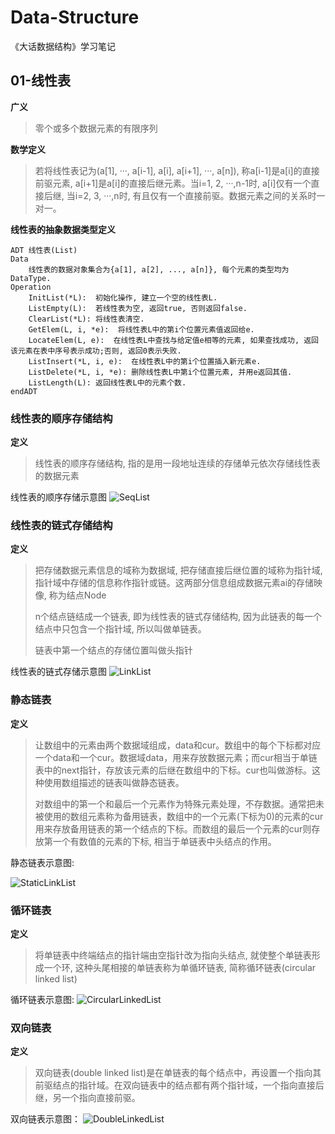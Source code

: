 <!--
 * @Author: leung
 * @Date: 2021-10-17 17:47:27
 * @LastEditTime: 2022-01-05 13:06:35
 * @LastEditors: leung
 * @Description: 
-->
# Data-Structure
《大话数据结构》学习笔记

## 01-线性表
**广义**
> 零个或多个数据元素的有限序列

**数学定义**
> 若将线性表记为(a[1], ···, a[i-1], a[i], a[i+1], ···, a[n]), 称a[i-1]是a[i]的直接前驱元素, a[i+1]是a[i]的直接后继元素。当i=1, 2, ···,n-1时, a[i]仅有一个直接后继, 当i=2, 3, ···,n时, 有且仅有一个直接前驱。数据元素之间的关系时一对一。

**线性表的抽象数据类型定义**
```
ADT 线性表(List)
Data
    线性表的数据对象集合为{a[1], a[2], ..., a[n]}, 每个元素的类型均为DataType.
Operation
    InitList(*L):  初始化操作, 建立一个空的线性表L.
    ListEmpty(L):  若线性表为空, 返回true, 否则返回false.
    ClearList(*L): 将线性表清空.
    GetElem(L, i, *e):  将线性表L中的第i个位置元素值返回给e.
    LocateElem(L, e):  在线性表L中查找与给定值e相等的元素, 如果查找成功, 返回该元素在表中序号表示成功;否则, 返回0表示失败.
    ListInsert(*L, i, e):  在线性表L中的第i个位置插入新元素e.
    ListDelete(*L, i, *e): 删除线性表L中第i个位置元素, 并用e返回其值.
    ListLength(L): 返回线性表L中的元素个数.
endADT

```
### 线性表的顺序存储结构

**定义**
> 线性表的顺序存储结构, 指的是用一段地址连续的存储单元依次存储线性表的数据元素

线性表的顺序存储示意图
![SeqList](https://img-blog.csdnimg.cn/20200712095506538.png?x-oss-process=image/watermark,type_ZmFuZ3poZW5naGVpdGk,shadow_10,text_aHR0cHM6Ly9ibG9nLmNzZG4ubmV0L3dlaXhpbl80MTA0OTE4OA==,size_16,color_FFFFFF,t_70)

### 线性表的链式存储结构

**定义**
> 把存储数据元素信息的域称为数据域, 把存储直接后继位置的域称为指针域, 指针域中存储的信息称作指针或链。这两部分信息组成数据元素ai的存储映像, 称为结点Node
> 
> n个结点链结成一个链表, 即为线性表的链式存储结构, 因为此链表的每一个结点中只包含一个指针域, 所以叫做单链表。
> 
> 链表中第一个结点的存储位置叫做头指针

线性表的链式存储示意图
![LinkList](https://www.dynamic-zheng.com/images/2019/%E5%8D%95%E9%93%BE%E8%A1%A8.jpg)


### 静态链表
**定义**
> 让数组中的元素由两个数据域组成，data和cur。数组中的每个下标都对应一个data和一个cur。数据域data，用来存放数据元素；而cur相当于单链表中的next指针，存放该元素的后继在数组中的下标。cur也叫做游标。这种使用数组描述的链表叫做静态链表。
> 
> 对数组中的第一个和最后一个元素作为特殊元素处理，不存数据。通常把未被使用的数组元素称为备用链表，数组中的一个元素(下标为0)的元素的cur用来存放备用链表的第一个结点的下标。而数组的最后一个元素的cur则存放第一个有数值的元素的下标, 相当于单链表中头结点的作用。

静态链表示意图:

![StaticLinkList](https://p3-juejin.byteimg.com/tos-cn-i-k3u1fbpfcp/f1a12fbd97ac4d15aac0b211e3b3a020~tplv-k3u1fbpfcp-watermark.image)

### 循环链表
**定义**
> 将单链表中终端结点的指针端由空指针改为指向头结点, 就使整个单链表形成一个环, 这种头尾相接的单链表称为单循环链表, 简称循环链表(circular linked list)

循环链表示意图:
![CircularLinkedList](https://only0322.github.io/images/NodeList/CirCle.png)


### 双向链表
**定义**
> 双向链表(double linked list)是在单链表的每个结点中，再设置一个指向其前驱结点的指针域。在双向链表中的结点都有两个指针域，一个指向直接后继，另一个指向直接前驱。

双向链表示意图：
![DoubleLinkedList](https://static.oschina.net/uploads/space/2018/0321/220155_K8vT_1159632.jpeg)